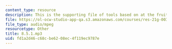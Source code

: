 ```yaml
---
content_type: resource
description: This is the supporting file of tools based on at the fruit stand.
file: https://ol-ocw-studio-app-qa.s3.amazonaws.com/courses/res-21g-003-learning-chinese-a-foundation-course-in-mandarin-spring-2011/fd1a2d46c68cbe6208ec4f119ec9787e_8.5.1.mp3
file_type: audio/mpeg
resourcetype: Other
title: 8.5.1.mp3
uid: fd1a2d46-c68c-be62-08ec-4f119ec9787e
---
```


